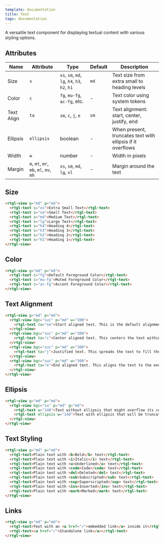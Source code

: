 ```yaml
---
template: documentation
title: Text
tags: documentation
---
```


A versatile text component for displaying textual content with various styling options.

## Attributes

| Name | Attribute | Type | Default | Description |
|------|-----------|------|---------|-------------|
| Size | `s` | `xs`, `sm`, `md`, `lg`, `h4`, `h3`, `h2`, `h1` | `md` | Text size from extra small to heading levels |
| Color | `c` | `fg`, `mu-fg`, `ac-fg`, etc. | - | Text color using system tokens |
| Text Align | `ta` | `sm`, `c`, `j`, `e` | `sm` | Text alignment: start, center, justify, end |
| Ellipsis | `ellipsis` | boolean | - | When present, truncates text with ellipsis if it overflows |
| Width | `w` | number | - | Width in pixels |
| Margin | `m`, `mt`, `mr`, `mb`, `ml`, `mv`, `mh` | `xs`, `sm`, `md`, `lg`, `xl` | - | Margin around the text |

## Size

```html codePreview
<rtgl-view g="md" p="md">
  <rtgl-text s="xs">Extra Small Text</rtgl-text>
  <rtgl-text s="sm">Small Text</rtgl-text>
  <rtgl-text s="md">Medium Text</rtgl-text>
  <rtgl-text s="lg">Large Text</rtgl-text>
  <rtgl-text s="h4">Heading 4</rtgl-text>
  <rtgl-text s="h3">Heading 3</rtgl-text>
  <rtgl-text s="h2">Heading 2</rtgl-text>
  <rtgl-text s="h1">Heading 1</rtgl-text>
</rtgl-view>
```

## Color

```html codePreview
<rtgl-view g="md" p="md">
  <rtgl-text c="fg">Default Foreground Color</rtgl-text>
  <rtgl-text c="mu-fg">Muted Foreground Color</rtgl-text>
  <rtgl-text c="ac-fg">Accent Foreground Color</rtgl-text>
</rtgl-view>
```

## Text Alignment

```html codePreview
<rtgl-view g="md" p="md">
  <rtgl-view bgc="suc" p="md" w="300">
    <rtgl-text ta="sm">Start aligned text. This is the default alignment for text content.</rtgl-text>
  </rtgl-view>
  <rtgl-view bgc="suc" p="md" w="300">
    <rtgl-text ta="c">Center aligned text. This centers the text within its container.</rtgl-text>
  </rtgl-view>
  <rtgl-view bgc="suc" p="md" w="300">
    <rtgl-text ta="j">Justified text. This spreads the text to fill the width of the container evenly.</rtgl-text>
  </rtgl-view>
  <rtgl-view bgc="suc" p="md" w="300">
    <rtgl-text ta="e">End aligned text. This aligns the text to the end of its container.</rtgl-text>
  </rtgl-view>
</rtgl-view>
```

## Ellipsis

```html codePreview
<rtgl-view g="md" p="md">
  <rtgl-view bgc="su" p="md" g="md">
    <rtgl-text w="140">Text without ellipsis that might overflow its container</rtgl-text>
    <rtgl-text ellipsis w="140">Text with ellipsis that will be truncated with ellipsis when it overflows</rtgl-text>
  </rtgl-view>
</rtgl-view>
```

## Text Styling

```html codePreview
<rtgl-view g="md" p="md">
  <rtgl-text>Plain text with <b>Bold</b> text</rtgl-text>
  <rtgl-text>Plain text with <i>Italic</i> text</rtgl-text>
  <rtgl-text>Plain text with <u>Underlined</u> text</rtgl-text>
  <rtgl-text>Plain text with <code>Code</code> text</rtgl-text>
  <rtgl-text>Plain text with <del>Deleted</del> text</rtgl-text>
  <rtgl-text>Plain text with <sub>Subscripted</sub> text</rtgl-text>
  <rtgl-text>Plain text with <sup>Superscripted</sup> text</rtgl-text>
  <rtgl-text>Plain text with <ins>Inserted</ins> text</rtgl-text>
  <rtgl-text>Plain text with <mark>Marked</mark> text</rtgl-text>
</rtgl-view>
```

## Links

```html codePreview
<rtgl-view g="md" p="md">
  <rtgl-text>Text with an <a href="/">embedded link</a> inside it</rtgl-text>
  <rtgl-text><a href="/">Standalone link</a></rtgl-text>
</rtgl-view>
```
